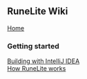 ## RuneLite Wiki
[Home](https://github.com/runelite/runelite/wiki)
### Getting started
[Building with IntelliJ IDEA](https://github.com/runelite/runelite/wiki/Building-with-IntelliJ-IDEA)  
[How RuneLite works](https://github.com/runelite/runelite/wiki/How-RuneLite-Works)
